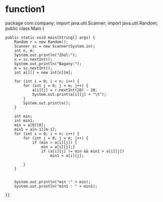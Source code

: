 # function1
package com.company;
import java.util.Scanner;
import java.util.Random;
public class Main {

    public static void main(String[] args) {
        Random r = new Random();
        Scanner sc = new Scanner(System.in);
        int n, m;
        System.out.println("Zhol:");
        n = sc.nextInt();
        System.out.println("Bagany:");
        m = sc.nextInt();
        int a[][] = new int[n][m];

        for (int i = 0; i < n; i++) {
            for (int j = 0; j < m; j++) {
                a[i][j] = r.nextInt(20) - 10;
                System.out.print(a[i][j] + "\t");
            }
            System.out.println();
        }

        int min;
        int min1;
        min = a[0][0];
        min1 = a[n-1][m-1];
        for (int i = 0; i < n; i++) {
            for (int j = 0; j < m; j++) {
                if (min > a[i][j]) {
                    min = a[i][j];}
                    if (a[i][j] != min && min1 > a[i][j])
                        min1 = a[i][j];

            }
        }


        System.out.println("min :" + min);
        System.out.println("min1 : " + min1);

    }}


